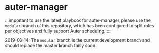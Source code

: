 # auter-manager

:::important
to use the latest playbook for auter-manager, please use the `modular` branch of this repository, which has been configured to split roles per objectives and fully support Auter scheduling.
:::

2019-03-14: The `modular` branch is the current development branch and should replace the master branch fairly soon.

